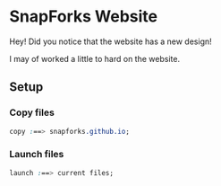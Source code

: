 # SnapForks Website
Hey! Did you notice that the website has a new design!

I may of worked a little to hard on the website. 
## Setup
### Copy files
```css
copy :==> snapforks.github.io;
```
### Launch files
```css
launch :==> current files;
```
